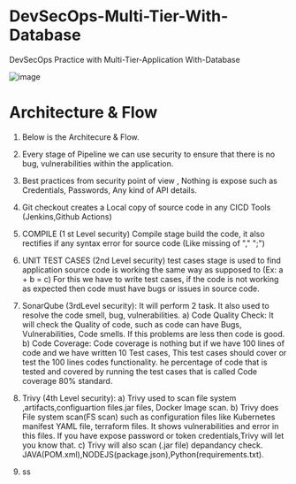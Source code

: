 # DevSecOps-Multi-Tier-With-Database
DevSecOps Practice with Multi-Tier-Application With-Database

![image](https://github.com/user-attachments/assets/afeb7634-dfe3-4b5b-bd70-2965e0523dba)


# Architecture & Flow

1.	Below is the Architecure & Flow.

2.	Every stage of Pipeline we can use security to ensure that there is no bug, vulnerabilities within the application.

3.	Best practices from security point of view , Nothing is expose such as Credentials, Passwords, Any kind of API details.

4. Git checkout creates a Local copy of source code in any CICD Tools (Jenkins,Github Actions)
   
5. COMPILE (1 st Level security) Compile stage build the code,
   it also rectifies if any syntax error for source code (Like missing of "," ";")

6. UNIT TEST CASES (2nd Level security) test cases stage is used to find application source code is working
   the same way as supposed to   (Ex: a + b = c)
   For this we have to write test cases, if the code is not working as expected then code must have bugs
   or issues in source code.

7. SonarQube (3rdLevel security):  It will perform 2 task. It also used to resolve the code smell, bug, vulnerabilities.
   a) Code Quality Check: It will  check the Quality of code, such as code can have Bugs, Vulnerabilities, Code smells.
     If this problems are less then code is good. 
   b) Code Coverage: Code coverage is nothing but if we have 100 lines of code and we have written 10 Test cases,
      This test cases should cover or test the 100 lines codes functionality.
      he percentage of code that is tested and covered by running the test cases that is called Code coverage 80% standard.
   
8. Trivy (4th Level security): a) Trivy used to scan file system ,artifacts,configuartion files.jar files, Docker Image scan.
   b) Trivy does File system scan(FS scan) such as configuration files like Kubernetes manifest YAML file, terraform files.
   It shows vulnerabilities and error in this files. If you have expose password or token credentials,Trivy will let you know that.
   c) Trivy will also scan (.jar file) depandancy check. JAVA(POM.xml),NODEJS(package.json),Python(requirements.txt).
10. ss
    
